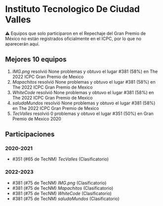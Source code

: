 # Instituto Tecnologico De Ciudad Valles

:warning: Equipos que solo participaron en el Repechaje del Gran Premio de México no están registrados oficialmente en el ICPC, por lo que no aparecerán aquí.

## Mejores 10 equipos

1. _IMG.png_ resolvió None problemas y obtuvo el lugar #381 (58%) en The 2022 ICPC Gran Premio de Mexico
1. _Mapachitos_ resolvió None problemas y obtuvo el lugar #381 (58%) en The 2022 ICPC Gran Premio de Mexico
1. _WhiteCode_ resolvió None problemas y obtuvo el lugar #381 (58%) en The 2022 ICPC Gran Premio de Mexico
1. _saludaMundos_ resolvió None problemas y obtuvo el lugar #381 (58%) en The 2022 ICPC Gran Premio de Mexico
1. _TecValles_ resolvió 0 problemas y obtuvo el lugar #351 (50%) en Gran Premio de Mexico 2020

## Participaciones

### 2020-2021

- #351 (#65 de TecNM) _TecValles_ (Clasificatorio)

### 2022-2023

- #381 (#75 de TecNM) _IMG.png_ (Clasificatorio)
- #381 (#75 de TecNM) _Mapachitos_ (Clasificatorio)
- #381 (#75 de TecNM) _WhiteCode_ (Clasificatorio)
- #381 (#75 de TecNM) _saludaMundos_ (Clasificatorio)



